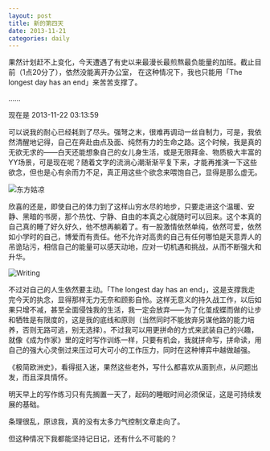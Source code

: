 ```yaml
---
layout: post
title: 新的第四天
date: 2013-11-21
categories: daily
---
```


果然计划赶不上变化，今天遭遇了有史以来最漫长最煎熬最负能量的加班。截止目前（1点20分了），依然没能离开办公室， 在这种情况下，我也只能用「The longest day has an end」来苦苦支撑了。

……

现在是 2013-11-22 03:13:59

可以说我的耐心已经耗到了尽头。强弩之末，很难再调动一丝自制力，可是，我依然清醒地记得，自己在奔赴由点及面、纯然有力的生命之路。这个时候，我是真的无欲无求的——白天还能想象自己的女儿身生活，或是无限拜金、物质极大丰富的YY场景，可是现在呢？随着文字的流淌心潮渐渐平复下来，才能再推演一下这些欲念，但也是心有余而力不足，真正用这些个欲念来喂饱自己，显得是那么虚无。

![东方姑凉](http://landingtoday-pic.stor.sinaapp.com/original/dd22302b31b293621faf3071239c873b.jpg)

欣喜的还是，即使自己的体力到了这样山穷水尽的地步，只要走进这个温暖、安静、黑暗的书房，那个热忱、宁静、自由的本真之心就随时可以回来。这个本真的自己真的睡了好久好久，他不想再躺着了。有一股激情依然单纯，依然可爱，依然如小学时的自己，博爱而有责任。他不允许对高贵的自己有任何哪怕是天意弄人的吊诡玷污，相信自己的能量可以感天动地，应对一切机遇和挑战，从而不断强大和升华。

![Writing](http://landingtoday-pic.stor.sinaapp.com/original/34021e40caa09e6b46bafcc0f236398a.png)

不过对自己的人生依然要主动。「The longest day has an end」，这是支撑我走完今天的执念，显得那样无力无奈和顾影自怜。这样无意义的持久战工作，以后如果只增不减，甚至全面侵蚀我的生活，我一定会放弃——为了化茧成蝶而做的让步和牺牲是有限度的，这是我的底线和原则（当然同时不能放弃另谋他路的能力培养，否则无路可逃，别无选择）。不过我可以用更拼命的方式来武装自己的兴趣，就像《成为作家》里的定时写作训练一样，只要有机会，我就拼命写，拼命读，用自己的强大心灵倒过来压过可大可小的工作压力，同时在这种博弈中越做越强。

《极简欧洲史》，看得挺入迷，果然这些老外，写什么都喜欢从面到点，从问题出发，而且深具情怀。

明天早上的写作练习只有先搁置一天了，起码的睡眠时间必须保证，这是可持续发展的基础。

条理很乱，原谅我，真的没有太多力气控制文章走向了。

但这种情况下我都能坚持记日记，还有什么不可能的？
